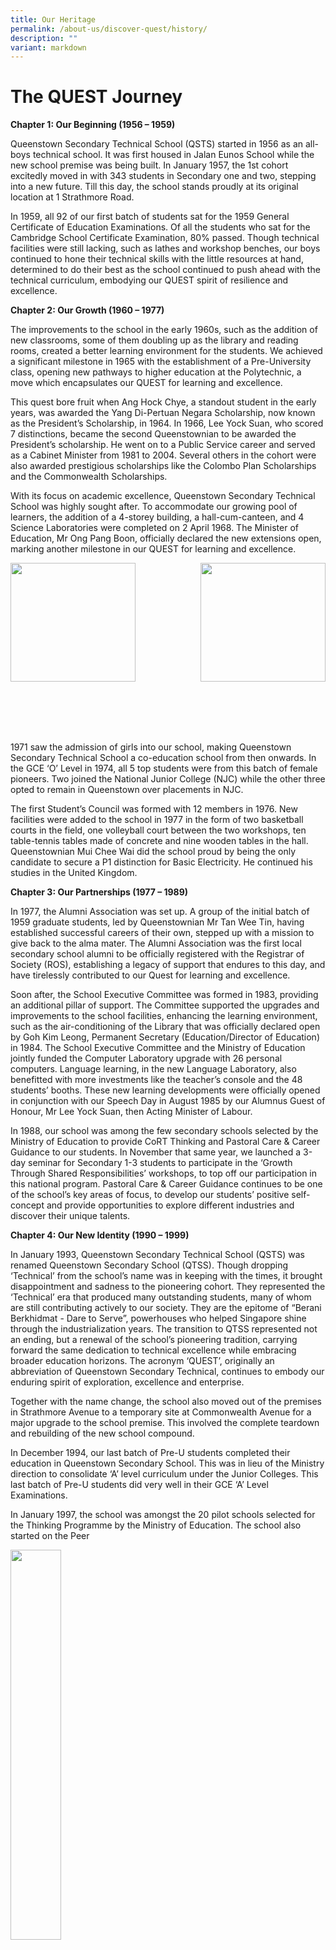 ```yaml
---
title: Our Heritage
permalink: /about-us/discover-quest/history/
description: ""
variant: markdown
---
```

<h1>The QUEST Journey</h1>
<p><strong>Chapter 1: Our Beginning (1956 – 1959)</strong>
</p>
<p>Queenstown Secondary Technical School (QSTS) started in 1956 as an all-boys
technical school. It was first housed in Jalan Eunos School while the new
school premise was being built. In January 1957, the 1st cohort excitedly
moved in with 343 students in Secondary one and two, stepping into a new
future. Till this day, the school stands proudly at its original location
at 1 Strathmore Road.</p>
<p>In 1959, all 92 of our first batch of students sat for the 1959 General
Certificate of Education Examinations. Of all the students who sat for
the Cambridge School Certificate Examination, 80% passed. Though technical
facilities were still lacking, such as lathes and workshop benches, our
boys continued to hone their technical skills with the little resources
at hand, determined to do their best as the school continued to push ahead
with the technical curriculum, embodying our QUEST spirit of resilience
and excellence.</p>
<p><strong>Chapter 2: Our Growth (1960 – 1977)</strong>
</p>
<p>The improvements to the school in the early 1960s, such as the addition
of new classrooms, some of them doubling up as the library and reading
rooms, created a better learning environment for the students. We achieved
a significant milestone in 1965 with the establishment of a Pre-University
class, opening new pathways to higher education at the Polytechnic, a move
which encapsulates our QUEST for learning and excellence.</p>
<p>This quest bore fruit when Ang Hock Chye, a standout student in the early
years, was awarded the Yang Di-Pertuan Negara Scholarship, now known as
the President’s Scholarship, in 1964. In 1966, Lee Yock Suan, who scored
7 distinctions, became the second Queenstownian to be awarded the President’s
scholarship. He went on to a Public Service career and served as a Cabinet
Minister from 1981 to 2004. Several others in the cohort were also awarded
prestigious scholarships like the Colombo Plan Scholarships and the Commonwealth
Scholarships.</p>
<p>With its focus on academic excellence, Queenstown Secondary Technical
School was highly sought after. To accommodate our growing pool of learners,
the addition of a 4-storey building, a hall-cum-canteen, and 4 Science
Laboratories were completed on 2 April 1968. The Minister of Education,
Mr Ong Pang Boon, officially declared the new extensions open, marking
another milestone in our QUEST for learning and excellence.</p>

<img src="/images/Discover%20Quest/History%202.png" style="width:200px;height:190px;margin-right:15px;" align="left">


<img src="/images/Discover%20Quest/History%201.png" style="width:200px;height:190px;margin-left:15px;" align="right">

<br><br><br><br><br><br><br><br><br><br><br><br><br><br>
<br><br>  
<p>1971 saw the admission of girls into our school, making Queenstown Secondary
Technical School a co-education school from then onwards. In the GCE ‘O’
Level in 1974, all 5 top students were from this batch of female pioneers.
Two joined the National Junior College (NJC) while the other three opted
to remain in Queenstown over placements in NJC.</p>
<p>The first Student’s Council was formed with 12 members in 1976. New facilities
were added to the school in 1977 in the form of two basketball courts in
the field, one volleyball court between the two workshops, ten table-tennis
tables made of concrete and nine wooden tables in the hall. Queenstownian
Mui Chee Wai did the school proud by being the only candidate to secure
a P1 distinction for Basic Electricity. He continued his studies in the
United Kingdom.</p>
<p><strong>Chapter 3: Our Partnerships (1977 – 1989)</strong>
</p>
<p>In 1977, the Alumni Association was set up. A group of the initial batch
of 1959 graduate students, led by Queenstownian Mr Tan Wee Tin, having
established successful careers of their own, stepped up with a mission
to give back to the alma mater. The Alumni Association was the first local
secondary school alumni to be officially registered with the Registrar
of Society (ROS), establishing a legacy of support that endures to this
day, and have tirelessly contributed to our Quest for learning and excellence.</p>
<p>Soon after, the School Executive Committee was formed in 1983, providing
an additional pillar of support. The Committee supported the upgrades and
improvements to the school facilities, enhancing the learning environment,
such as the air-conditioning of the Library that was officially declared
open by Goh Kim Leong, Permanent Secretary (Education/Director of Education)
in 1984. The School Executive Committee and the Ministry of Education jointly
funded the Computer Laboratory upgrade with 26 personal computers. Language
learning, in the new Language Laboratory, also benefitted with more investments
like the teacher’s console and the 48 students’ booths. These new learning
developments were officially opened in conjunction with our Speech Day
in August 1985 by our Alumnus Guest of Honour, Mr Lee Yock Suan, then Acting
Minister of Labour.</p>
<p>In 1988, our school was among the few secondary schools selected by the
Ministry of Education to provide CoRT Thinking and Pastoral Care &amp;
Career Guidance to our students. In November that same year, we launched
a 3-day seminar for Secondary 1-3 students to participate in the ‘Growth
Through Shared Responsibilities’ workshops, to top off our participation
in this national program. Pastoral Care &amp; Career Guidance continues
to be one of the school’s key areas of focus, to develop our students’
positive self-concept and provide opportunities to explore different industries
and discover their unique talents.</p>
<p><strong>Chapter 4: Our New Identity (1990 – 1999)</strong>
</p>
<p>In January 1993, Queenstown Secondary Technical School (QSTS) was renamed
Queenstown Secondary School (QTSS). Though dropping ‘Technical’ from the
school’s name was in keeping with the times, it brought disappointment
and sadness to the pioneering cohort. They represented the ‘Technical’
era that produced many outstanding students, many of whom are still contributing
actively to our society. They are the epitome of “Berani Berkhidmat - Dare
to Serve”, powerhouses who helped Singapore shine through the industrialization
years. The transition to QTSS represented not an ending, but a renewal
of the school’s pioneering tradition, carrying forward the same dedication
to technical excellence while embracing broader education horizons. The
acronym ‘QUEST’, originally an abbreviation of Queenstown Secondary Technical,
continues to embody our enduring spirit of exploration, excellence and
enterprise.</p>
<p>Together with the name change, the school also moved out of the premises
in Strathmore Avenue to a temporary site at Commonwealth Avenue for a major
upgrade to the school premise. This involved the complete teardown and
rebuilding of the new school compound.</p>
<p>In December 1994, our last batch of Pre-U students completed their education
in Queenstown Secondary School. This was in lieu of the Ministry direction
to consolidate ‘A’ level curriculum under the Junior Colleges. This last
batch of Pre-U students did very well in their GCE ‘A’ Level Examinations.</p>
<p>In January 1997, the school was amongst the 20 pilot schools selected
for the Thinking Programme by the Ministry of Education. The school also
started on the Peer</p>
<div class="isomer-image-wrapper">
<img style="width: 40%;" height="auto" width="100%" src="/images/Discover%20Quest/History%203.png">
</div>
<p>Tutoring/Group Study programme for students in Secondary 4 and 5 in Science
and Mathematics in 1997.</p>
<p>By April 1997, the new school was completed and ready for students in
June. Once again, an excited batch of students marched happily into the
new school compound back to its original home ground, at Strathmore Road.
The new school building and the QUEST Museum were officially opened by
our Alumnus, Mr Lee Yock Suan, Minister for Information and the Arts and
Minister for the Environment on 9 July 1999.</p>
<p><strong>Chapter 5: Our Advancements (2000 – 2020)</strong>
</p>
<p>The new millennium brought exciting developments to Queenstown Secondary
School. In 2000, the school launched Project Cabin, establishing a permanent
and welcoming space for the after-school programme. This initiative proved
instrumental in developing students' social and leadership skills, building
their unique strengths and teaching them to serve others in tangible ways,
all while also providing crucial support for youth at risk and students
needing additional assistance.</p>
<p>In 2007, the school underwent the Programme for Rebuilding and IMproving
Existing Schools (PRIME), resulting in significant infrastructure enhancements.
The upgrading brought modern facilities including an Indoor Sports Hall,
additional computer laboratories, upgraded science laboratories, a more
spacious school hall, expanded study areas, and larger classrooms to enhance
the learning environment. A ceremony was held on 23 March 2010 to officially
mark the completion of the project.</p>
<p>Building on this improved infrastructure, the school introduced the Applied
Learning Programme (ALP) in Environmental Sustainability in 2014, equipping
students with the knowledge and skills to foster a culture of environmental
responsibility and empower our students to become stewards of a more sustainable
future. In 2015, the school launched its Learning for Life Programme (LLP)
focusing on Community Youth Leadership, helping students develop strong
leadership capabilities through community service, embodying the school
motto – Berani Berkhidmat! These programmes capture the Quest spirit in
action – nurturing future-oriented leaders who dare to innovate and serve.
Students learn to identify community needs, generate innovate solutions,
and take effective action for positive change. This reflects our belief
that every Queenstownian can be empowered to excel and contribute meaningfully
to society.</p>
<p>Another significant milestone was reached in 2016 when the school celebrated
its 60th anniversary with a grand homecoming dinner attended by hundreds
of alumni. In 2017, the school was selected as one of the pilot schools
for the Student Learning Space (SLS), with the Mother Tongue Language department
leading the way in implementing this new digital learning platform. This
early adoption of digital learning proved particularly valuable when the
COVID-19 pandemic hit in 2020, enabling the school to smoothly transition
to home-based learning while maintaining its educational standards.</p>
<p>**Chapter 6: Our Present **</p>
<p>In 2020, the school was selected to be one of the 28 pilot schools for
Full Subject-Based Banding programme. This programme exemplified our Quest
for learning and excellence, enabling students maximise their potential
in multiple disciplines, experience the joy of learning, and develop their
capacity to contribute meaningfully to community and society.</p>
<p>In 2022, the school embarked on an ambitious space redesign initiative,
collaborating with various MOE divisions, the School Advisory Committee
and Alumni Association to reimagine learning spaces. This comprehensive
review aimed to enhance both the students' learning experience and staff's
working environment, demonstrating the school's commitment to creating
innovative and effective learning environments. Most importantly, it represents
the school’s goal to orient students to the joy of learning and be oriented
towards the future.</p>
<p>Throughout these years, Queenstown Secondary School maintained its reputation
for the strive for excellence, with students consistently achieving commendable
results in both academic and co-curricular activities, the ability to respond
positively to challenges and to serve the community - thereby living up
to the school's motto "Berani Berkhidmat - Dare to Serve".</p>
<p>Looking back, we have come a long way since 1956 when we started with
only 116 students in three Secondary 2 classes and 227 students in six
Secondary 1 classes, 15 teachers, 5 clubs and 1 uniformed group in shared
premises. Throughout this journey, the motto and values of Quest have shone
bright and our students showed their respect, care, resilience, integrity
and the strive for excellence in school and onwards in their careers. These
are the lifelong values of Queenstownians.</p>
<p>Viva QUEST! Queenstownian for Life !</p>